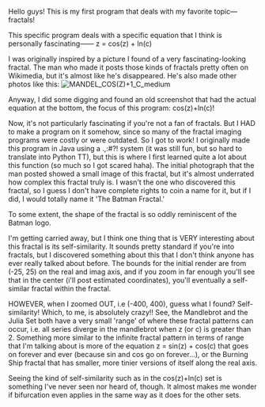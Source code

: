 Hello guys! This is my first program that deals with my favorite topic— fractals!

This specific program deals with a specific equation that I think is personally fascinating—— z = cos(z) + ln(c)

I was originally inspired by a picture I found of a very fascinating-looking fractal. The man who made it posts those kinds of fractals pretty often on Wikimedia, but it's almost like he's disappeared. He's also made other photos like this:
![MANDEL_COS(Z)+1_C_medium](https://github.com/user-attachments/assets/cc082044-4b4a-4358-9954-ddb8c3b034f7)


 Anyway, I did some digging and found an old screenshot that had the actual equation at the bottom, the focus of this program: cos(z)+ln(c)!

Now, it's not particularly fascinating if you're not a fan of fractals. But I HAD to make a program on it somehow, since so many of the fractal imaging programs were costly or were outdated. So I got to work! I originally made this program in Java using a .,:#?! system (it was still fun, but so hard to translate into Python TT), but this is where I first learned quite a lot about this function (so much so I got scared haha). The initial photograph that the man posted showed a small image of this fractal, but it's almost underrated how complex this fractal truly is. I wasn't the one who discovered this fractal, so I guess I don't have complete rights to coin a name for it, but if I did, I would totally name it 'The Batman Fractal.'

To some extent, the shape of the fractal is so oddly reminiscent of the Batman logo.

I'm getting carried away, but I think one thing that is VERY interesting about this fractal is its self-similarity. It sounds pretty standard if you're into fractals, but I discovered something about this that I don't think anyone has ever really talked about before. The bounds for the initial render are from (-25, 25) on the real and imag axis, and if you zoom in far enough you'll see that in the center (i'll post estimated coordinates), you'll eventually a self-similar fractal within the fractal.

HOWEVER, when I zoomed OUT, i.e (-400, 400), guess what I found? Self-similarity! Which, to me, is absolutely crazy!! See, the Mandlebrot and the Julia Set both have a very small 'range' of where these fractal patterns can occur, i.e. all series diverge in the mandlebrot when z (or c) is greater than 2. Something more similar to the infinite fractal pattern in terms of range that I'm talking about is more of the equation z = sin(z) + cos(c) that goes on forever and ever (because sin and cos go on forever…), or the Burning Ship fractal that has smaller, more tinier versions of itself along the real axis.

Seeing the kind of self-similarity such as in the cos(z)+ln(c) set is something I've never seen nor heard of, though. It almost makes me wonder if bifurcation even applies in the same way as it does for the other sets.
